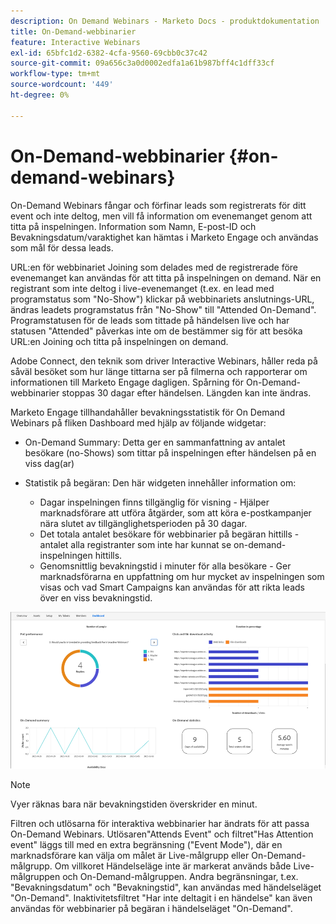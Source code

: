 ```yaml
---
description: On Demand Webinars - Marketo Docs - produktdokumentation
title: On-Demand-webbinarier
feature: Interactive Webinars
exl-id: 65bfc1d2-6382-4cfa-9560-69cbb0c37c42
source-git-commit: 09a656c3a0d0002edfa1a61b987bff4c1dff33cf
workflow-type: tm+mt
source-wordcount: '449'
ht-degree: 0%

---
```


# On-Demand-webbinarier {#on-demand-webinars}

On-Demand Webinars fångar och förfinar leads som registrerats för ditt event och inte deltog, men vill få information om evenemanget genom att titta på inspelningen. Information som Namn, E-post-ID och Bevakningsdatum/varaktighet kan hämtas i Marketo Engage och användas som mål för dessa leads.

URL:en för webbinariet Joining som delades med de registrerade före evenemanget kan användas för att titta på inspelningen on demand. När en registrant som inte deltog i live-evenemanget (t.ex. en lead med programstatus som &quot;No-Show&quot;) klickar på webbinariets anslutnings-URL, ändras leadets programstatus från &quot;No-Show&quot; till &quot;Attended On-Demand&quot;. Programstatusen för de leads som tittade på händelsen live och har statusen &quot;Attended&quot; påverkas inte om de bestämmer sig för att besöka URL:en Joining och titta på inspelningen on demand.

Adobe Connect, den teknik som driver Interactive Webinars, håller reda på såväl besöket som hur länge tittarna ser på filmerna och rapporterar om informationen till Marketo Engage dagligen. Spårning för On-Demand-webbinarier stoppas 30 dagar efter händelsen. Längden kan inte ändras.

Marketo Engage tillhandahåller bevakningsstatistik för On Demand Webinars på fliken Dashboard med hjälp av följande widgetar:

* On-Demand Summary: Detta ger en sammanfattning av antalet besökare (no-Shows) som tittar på inspelningen efter händelsen på en viss dag(ar)

* Statistik på begäran: Den här widgeten innehåller information om:
   * Dagar inspelningen finns tillgänglig för visning - Hjälper marknadsförare att utföra åtgärder, som att köra e-postkampanjer nära slutet av tillgänglighetsperioden på 30 dagar.
   * Det totala antalet besökare för webbinarier på begäran hittills - antalet alla registranter som inte har kunnat se on-demand-inspelningen hittills.
   * Genomsnittlig bevakningstid i minuter för alla besökare - Ger marknadsförarna en uppfattning om hur mycket av inspelningen som visas och vad Smart Campaigns kan användas för att rikta leads över en viss bevakningstid.

![](assets/on-demand-webinars-1.png)

>[!NOTE]
>
>Vyer räknas bara när bevakningstiden överskrider en minut.

Filtren och utlösarna för interaktiva webbinarier har ändrats för att passa On-Demand Webinars. Utlösaren&quot;Attends Event&quot; och filtret&quot;Has Attention event&quot; läggs till med en extra begränsning (&quot;Event Mode&quot;), där en marknadsförare kan välja om målet är Live-målgrupp eller On-Demand-målgrupp. Om villkoret Händelseläge inte är markerat används både Live-målgruppen och On-Demand-målgruppen. Andra begränsningar, t.ex. &quot;Bevakningsdatum&quot; och &quot;Bevakningstid&quot;, kan användas med händelseläget &quot;On-Demand&quot;. Inaktivitetsfiltret &quot;Har inte deltagit i en händelse&quot; kan även användas för webbinarier på begäran i händelseläget &quot;On-Demand&quot;.
